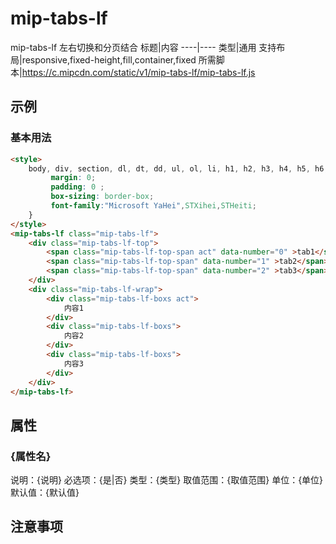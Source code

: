 # mip-tabs-lf

mip-tabs-lf 左右切换和分页结合
标题|内容
----|----
类型|通用
支持布局|responsive,fixed-height,fill,container,fixed
所需脚本|https://c.mipcdn.com/static/v1/mip-tabs-lf/mip-tabs-lf.js

## 示例

### 基本用法
```html
<style>
	body, div, section, dl, dt, dd, ul, ol, li, h1, h2, h3, h4, h5, h6, hr, pre, code, form, input, button, fieldset, textarea, p, blockquote, th, td, span{
		 margin: 0;
		 padding: 0 ;
		 box-sizing: border-box;
		 font-family:"Microsoft YaHei",STXihei,STHeiti;
	}
</style>
<mip-tabs-lf class="mip-tabs-lf">
	<div class="mip-tabs-lf-top">
		<span class="mip-tabs-lf-top-span act" data-number="0" >tab1</span>
		<span class="mip-tabs-lf-top-span" data-number="1" >tab2</span>
		<span class="mip-tabs-lf-top-span" data-number="2" >tab3</span>
	</div>
	<div class="mip-tabs-lf-wrap">
		<div class="mip-tabs-lf-boxs act">
			内容1
		</div>
		<div class="mip-tabs-lf-boxs">
			内容2
		</div>
		<div class="mip-tabs-lf-boxs">
			内容3
		</div>
	</div>
</mip-tabs-lf>
```

## 属性

### {属性名}

说明：{说明}
必选项：{是|否}
类型：{类型}
取值范围：{取值范围}
单位：{单位}
默认值：{默认值}

## 注意事项
